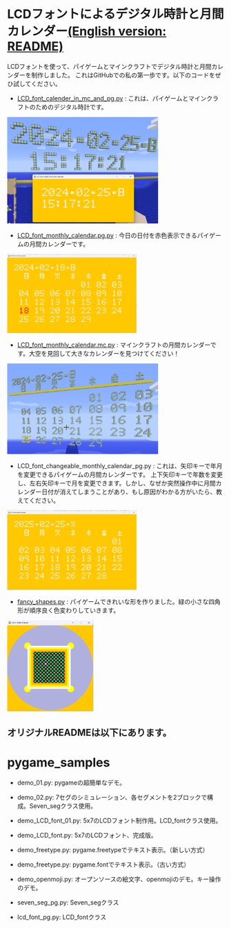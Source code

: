 # LCDフォントによるデジタル時計と月間カレンダー[**(English version: README)**](./README.md)

LCDフォントを使って、パイゲームとマインクラフトでデジタル時計と月間カレンダーを制作しました。
これはGitHubでの私の第一歩です。以下のコードをぜひ試してください。

 - [LCD_font_calender_in_mc_and_pg.py](./LCD_font_calendar_in_mc_and_pg.py) : これは、パイゲームとマインクラフトのためのデジタル時計です。

  [<img src="./images/LCD_font_calendar_in_mc_and_pg_py.png" width="350">](./LCD_font_monthly_calendar_in_mc_and_pg.py.png)

 - [LCD_font_monthly_calendar.pg.py](./LCD_font_monthly_calendar.pg.py) : 今日の日付を赤色表示できるパイゲームの月間カレンダーです。

  [<img src="./images/LCD_font_monthly_calendar.pg.py.png" width="300">](./LCD_font_monthly_calendar.pg.py.png)

 - [LCD_font_monthly_calendar.mc.py](./LCD_font_monthly_calendar.mc.py) : マインクラフトの月間カレンダーです。大空を見回して大きなカレンダーを見つけてください！

  [<img src="./LCD_font_monthly_calendar.mc.py.png" width="350">](./LCD_font_monthly_calendar.mc.py.png)

 - LCD_font_changeable_monthly_calendar_pg.py : これは、矢印キーで年月を変更できるパイゲームの月間カレンダーです。
 上下矢印キーで年数を変更し、左右矢印キーで月を変更できます。しかし、なぜか突然操作中に月間カレンダー日付が消えてしまうことがあり、もし原因がわかる方がいたら、教えてください。

  [<img src="./images/LCD_font_changeable_monthly_calendar_pg.py.png" width="300">](./LCD_font_changeable_monthly_calendar_pg.py.png)

 - [fancy_shapes.py](./fancy_shapes.py) : パイゲームできれいな形を作りました。緑の小さな四角形が順序良く色変わりしていきます。

  [<img src="./images/fancy_shapes.pg.png" width="200">](./fancy_shapes.pg.png)


## オリジナルREADMEは以下にあります。
# pygame_samples

 - demo_01.py: pygameの超簡単なデモ。
 - demo_02.py: 7セグのシミュレーション、各セグメントを2ブロックで構成。Seven_segクラス使用。
 - demo_LCD_font_01.py: 5x7のLCDフォント制作用。LCD_fontクラス使用。
 - demo_LCD_font.py: 5x7のLCDフォント、完成版。

 - demo_freetype.py: pygame.freetypeでテキスト表示。（新しい方式）
 - demo_freetype.py: pygame.fontでテキスト表示。（古い方式）
 - demo_openmoji.py: オープンソースの絵文字、openmojiのデモ。キー操作のデモ。
 - seven_seg_pg.py: Seven_segクラス
 - lcd_font_pg.py: LCD_fontクラス